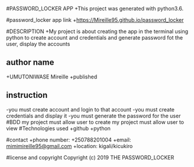 #PASSWORD_LOCKER APP
+This project was generated with python3.6.

#password_locker app link
+https://Mireille95.github.io/password_locker

#DESCRIPTION
+My project is about creating the app in the terminal using python to create account and credentials and generate password fot the user, display the accounts

## author name
+UMUTONIWASE Mireille
+published
## instruction
-you must create account and login to that account
-you must create credentials and display it
-you must generate the password for the user
#BDD
my project must allow user to create
my project must allow user to view 
#Technologies used
+github
+python

#contact
+phone number: +250788201004
+email: mimimireille95@gmail.com
+location: kigali/kicukiro


#license and copyright
Copyright (c) 2019 THE PASSWORD_LOCKER
